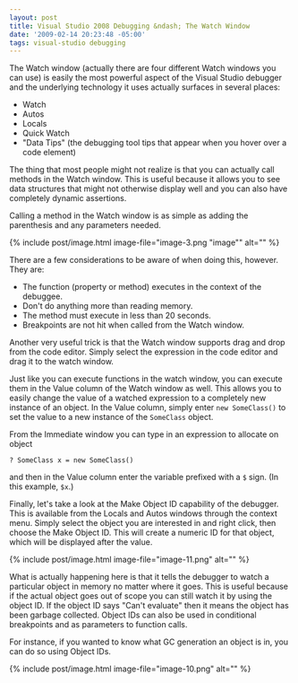 ```yaml
---
layout: post
title: Visual Studio 2008 Debugging &ndash; The Watch Window
date: '2009-02-14 20:23:48 -05:00'
tags: visual-studio debugging
---
```


The Watch window (actually there are four different Watch windows you can use) is easily the most powerful aspect of the Visual Studio debugger and the underlying technology it uses actually surfaces in several places:

* Watch
* Autos
* Locals
* Quick Watch
* "Data Tips" (the debugging tool tips that appear when you hover over a code element)  

The thing that most people might not realize is that you can actually call methods in the Watch window. This is useful because it allows you to see data structures that might not otherwise display well and you can also have completely dynamic assertions.

Calling a method in the Watch window is as simple as adding the parenthesis and any parameters needed.

{% include post/image.html image-file="image-3.png "image"" alt="" %} 

There are a few considerations to be aware of when doing this, however. They are:

* The function (property or method) executes in the context of the debuggee.
* Don't do anything more than reading memory.
* The method must execute in less than 20 seconds.
* Breakpoints are not hit when called from the Watch window.  

Another very useful trick is that the Watch window supports drag and drop from the code editor. Simply select the expression in the code editor and drag it to the watch window.

Just like you can execute functions in the watch window, you can execute them in the Value column of the Watch window as well. This allows you to easily change the value of a watched expression to a completely new instance of an object. In the Value column, simply enter `new SomeClass()` to set the value to a new instance of the `SomeClass` object.

From the Immediate window you can type in an expression to allocate on object

``` 
? SomeClass x = new SomeClass()
```

and then in the Value column enter the variable prefixed with a `$` sign. (In this example, `$x`.)

Finally, let's take a look at the Make Object ID capability of the debugger. This is available from the Locals and Autos windows through the context menu. Simply select the object you are interested in and right click, then choose the Make Object ID. This will create a numeric ID for that object, which will be displayed after the value.

{% include post/image.html image-file="image-11.png" alt="" %} 

What is actually happening here is that it tells the debugger to watch a particular object in memory no matter where it goes. This is useful because if the actual object goes out of scope you can still watch it by using the object ID. If the object ID says "Can't evaluate" then it means the object has been garbage collected. Object IDs can also be used in conditional breakpoints and as parameters to function calls.

For instance, if you wanted to know what GC generation an object is in, you can do so using Object IDs.

{% include post/image.html image-file="image-10.png" alt="" %} 

